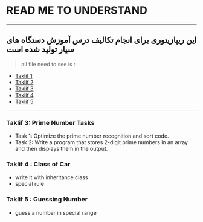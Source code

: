 # READ ME TO UNDERSTAND

---

این ریپازیتوری برای انجام تکالیف درس آموزش دستگاه های سیار تولید شده است
---

> all file need to see is :

- [Taklif 1](https://github.com/CallMeEhsano/Android_Programing_404/tree/4dfe9cca1f9de726370256d0d7a86465860010cc/JavaProgramming/src/J1)
- [Taklif 2](https://github.com/CallMeEhsano/Android_Programing_404/tree/4dfe9cca1f9de726370256d0d7a86465860010cc/JavaProgramming/src/J2)
- [Taklif 3](https://github.com/CallMeEhsano/Android_Programing_404/tree/a327f1c8b9f3e6908da9c9ccc0b15a327830143a/JavaProgramming/src/J3)
- [Taklif 4](https://github.com/CallMeEhsano/Android_Programing_404/tree/a327f1c8b9f3e6908da9c9ccc0b15a327830143a/JavaProgramming/src/J4)
- [Taklif 5](https://github.com/CallMeEhsano/Android_Programing_404/tree/a327f1c8b9f3e6908da9c9ccc0b15a327830143a/JavaProgramming/src/J5)
  
  
---
### Taklif 3: Prime Number Tasks

- Task 1: Optimize the prime number recognition and sort code.  
- Task 2: Write a program that stores 2-digit prime numbers in an array and then displays them in the output.

### Taklif 4 : Class of Car
- write it with inheritance class
- special rule

### Taklif 5 : Guessing Number
- guess a number in special range

